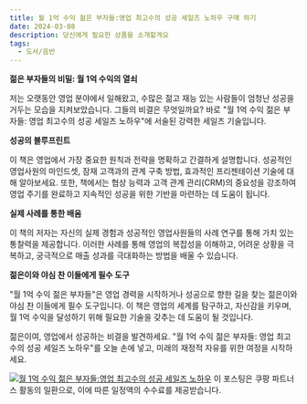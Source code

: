 ```yaml
---
title: 월 1억 수익 젊은 부자들:영업 최고수의 성공 세일즈 노하우 구매 하기
date: 2024-03-08
description: 당신에게 필요한 상품을 소개할게요
tags:
  - 도서/음반
---
```

**젊은 부자들의 비밀: 월 1억 수익의 열쇠**

저는 오랫동안 영업 분야에서 일해왔고, 수많은 젊고 재능 있는 사람들이 엄청난 성공을 거두는 모습을 지켜보았습니다. 그들의 비결은 무엇일까요? 바로 "월 1억 수익 젊은 부자들: 영업 최고수의 성공 세일즈 노하우"에 서술된 강력한 세일즈 기술입니다.

**성공의 블루프린트**

이 책은 영업에서 가장 중요한 원칙과 전략을 명확하고 간결하게 설명합니다. 성공적인 영업사원의 마인드셋, 잠재 고객과의 관계 구축 방법, 효과적인 프리젠테이션 기술에 대해 알아보세요. 또한, 책에서는 협상 능력과 고객 관계 관리(CRM)의 중요성을 강조하여 영업 주기를 완료하고 지속적인 성공을 위한 기반을 마련하는 데 도움이 됩니다.

**실제 사례를 통한 배움**

이 책의 저자는 자신의 실제 경험과 성공적인 영업사원들의 사례 연구를 통해 가치 있는 통찰력을 제공합니다. 이러한 사례를 통해 영업의 복잡성을 이해하고, 어려운 상황을 극복하고, 궁극적으로 매출 성과를 극대화하는 방법을 배울 수 있습니다.

**젊은이와 야심 찬 이들에게 필수 도구**

"월 1억 수익 젊은 부자들"은 영업 경력을 시작하거나 성공으로 향한 길을 찾는 젊은이와 야심 찬 이들에게 필수 도구입니다. 이 책은 영업의 세계를 탐구하고, 자신감을 키우며, 월 1억 수익을 달성하기 위해 필요한 기술을 갖추는 데 도움이 될 것입니다.

젊은이여, 영업에서 성공하는 비결을 발견하세요. "월 1억 수익 젊은 부자들: 영업 최고수의 성공 세일즈 노하우"를 오늘 손에 넣고, 미래의 재정적 자유를 위한 여정을 시작하세요.


[![월 1억 수익 젊은 부자들:영업 최고수의 성공 세일즈 노하우](https://i.imgur.com/81F7uro.png#center)](https://link.coupang.com/re/AFFSDP?lptag=AF5033054&pageKey=25358850&itemId=98658763&vendorItemId=3179987396&traceid=V0-153-4a2a44842bd61ce7&requestid=20240308164503658111083269&token=31850C%7CMIXED)
이 포스팅은 쿠팡 파트너스 활동의 일환으로, 이에 따른 일정액의 수수료를 제공받습니다.


